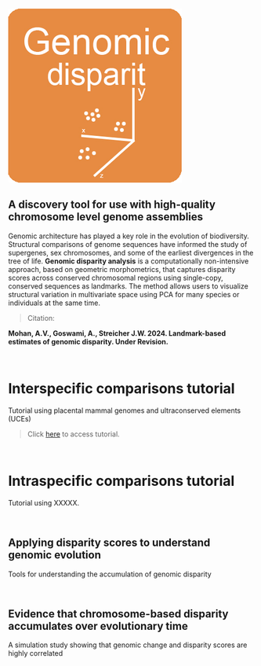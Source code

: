 ![Genomic-disparity](https://github.com/nhm-herpetology/Genomic-disparity/blob/main/Genomic-disparity.jpg)

## A discovery tool for use with high-quality chromosome level genome assemblies

Genomic architecture has played a key role in the evolution of biodiversity. Structural comparisons of genome sequences have informed the study of supergenes, sex chromosomes, and some of the earliest divergences in the tree of life. **Genomic disparity analysis** is a computationally non-intensive approach, based on geometric morphometrics, that captures disparity scores across conserved chromosomal regions using single-copy, conserved sequences as landmarks. The method allows users to visualize structural variation in multivariate space using PCA for many species or individuals at the same time.

>Citation:

**Mohan, A.V., Goswami, A., Streicher J.W. 2024. Landmark-based estimates of genomic disparity. Under Revision.**

<br/> 

# Interspecific comparisons tutorial
Tutorial using placental mammal genomes and ultraconserved elements (UCEs)

>Click [here](https://github.com/nhm-herpetology/genomic-disparity/tree/main/Mammal-uces) to access tutorial.

<br/>

# Intraspecific comparisons tutorial

Tutorial using XXXXX. 


<br/>

## Applying disparity scores to understand genomic evolution

Tools for understanding the accumulation of genomic disparity

<br/>

## Evidence that chromosome-based disparity accumulates over evolutionary time 

A simulation study showing that genomic change and disparity scores are highly correlated

<br/>





